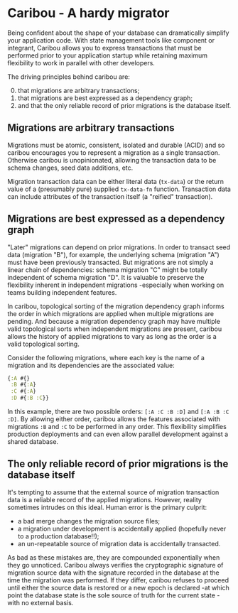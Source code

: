 # Caribou - A hardy migrator

Being confident about the shape of your database can dramatically simplify your application code.  With state management tools
like component or integrant, Caribou allows you to express transactions that must be performed prior to your application startup 
while retaining maximum flexibility to work in parallel with other developers.

The driving principles behind caribou are:

0. that migrations are arbitrary transactions;
1. that migrations are best expressed as a dependency graph;
3. and that the only reliable record of prior migrations is the database itself.

## Migrations are arbitrary transactions
Migrations must be atomic, consistent, isolated and durable (ACID) and so caribou encourages you to represent a migration
as a single transaction.  Otherwise caribou is unopinionated, allowing the transaction data to be schema changes, seed data
additions, etc.

Migration transaction data can be either literal data (`tx-data`) or the return value of a (presumably pure) supplied `tx-data-fn`
function.  Transaction data can include attributes of the transaction itself (a "reified" transaction).

## Migrations are best expressed as a dependency graph
"Later" migrations can depend on prior migrations.  In order to transact seed data (migration "B"), for example, the underlying
schema (migration "A") must have been previously transacted.  But migrations are not simply a linear chain of dependencies: schema
migration "C" might be totally independent of schema migration "D".  It is valuable to preserve the flexibility inherent in
independent migrations -especially when working on teams building independent features.

In caribou, topological sorting of the migration dependency graph informs the order in which migrations are applied when multiple
migrations are pending.  And because a migration dependency graph may have multiple valid topological sorts when independent
migrations are present, caribou allows the history of applied migrations to vary as long as the order is a valid topological 
sorting.

Consider the following migrations, where each key is the name of a migration and its dependencies are the associated value:

``` clojure
{:A #{}
 :B #{:A}
 :C #{:A}
 :D #{:B :C}}
```
In this example, there are two possible orders: `[:A :C :B :D]` and `[:A :B :C :D]`.  By allowing either order, caribou allows
the features associated with migrations `:B` and `:C` to be performed in any order.  This flexibility simplifies production 
deployments and can even allow parallel development against a shared database.

## The only reliable record of prior migrations is the database itself
It's tempting to assume that the external source of migration transaction data is a reliable record of the applied migrations.
However, reality sometimes intrudes on this ideal.  Human error is the primary culprit: 

 * a bad merge changes the migration source files;
 * a migration under development is accidentally applied (hopefully never to a production database!!);
 * an un-repeatable source of migration data is accidentally transacted.
 
As bad as these mistakes are, they are compounded exponentially when they go unnoticed.  Caribou always verifies the cryptographic
signature of migration source data with the signature recorded in the database at the time the migration was performed.  If they
differ, caribou refuses to proceed until either the source data is restored or a new epoch is declared -at which point the database
state is the sole source of truth for the current state -with no external basis.
